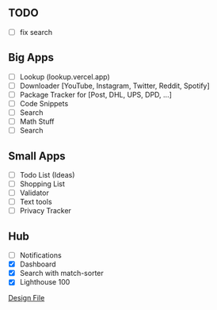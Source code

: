 ## TODO

- [ ] fix search

## Big Apps

- [ ] Lookup (lookup.vercel.app)
- [ ] Downloader [YouTube, Instagram, Twitter, Reddit, Spotify]
- [ ] Package Tracker for [Post, DHL, UPS, DPD, ...]
- [ ] Code Snippets
- [ ] Search
- [ ] Math Stuff
- [ ] Search

## Small Apps

- [ ] Todo List (Ideas)
- [ ] Shopping List
- [ ] Validator
- [ ] Text tools
- [ ] Privacy Tracker

## Hub

- [ ] Notifications
- [x] Dashboard
- [x] Search with match-sorter
- [x] Lighthouse 100

[Design File](https://www.figma.com/file/LchxkOT4iabcQ25D2CI1n5/m2v-UI?node-id=101%3A7)
